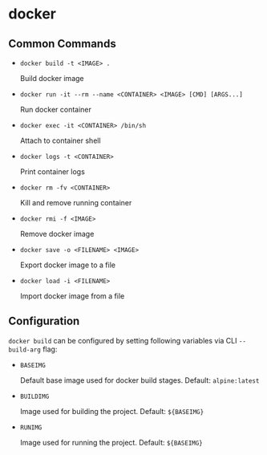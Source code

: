docker
======


Common Commands
---------------

- `docker build -t <IMAGE> .`

  Build docker image

- `docker run -it --rm --name <CONTAINER> <IMAGE> [CMD] [ARGS...]`

  Run docker container

- `docker exec -it <CONTAINER> /bin/sh`

  Attach to container shell

- `docker logs -t <CONTAINER>`

  Print container logs

- `docker rm -fv <CONTAINER>`

  Kill and remove running container

- `docker rmi -f <IMAGE>`

  Remove docker image

- `docker save -o <FILENAME> <IMAGE>`

  Export docker image to a file

- `docker load -i <FILENAME>`

  Import docker image from a file


Configuration
-------------

`docker build` can be configured by setting following variables
via CLI `--build-arg` flag:

- `BASEIMG`

  Default base image used for docker build stages.
  Default: `alpine:latest`

- `BUILDIMG`

  Image used for building the project.  Default: `${BASEIMG}`

- `RUNIMG`

  Image used for running the project.  Default: `${BASEIMG}`
